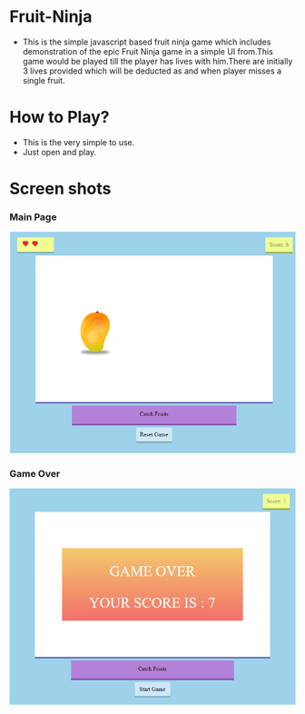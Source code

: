 # Fruit-Ninja
- This is the simple javascript based fruit ninja game which includes demonstration of the epic Fruit Ninja game in a simple UI from.This game would be played till the player has lives with him.There are initially 3 lives provided which will be deducted as and when player misses a single fruit.

# How to Play?
- This is the very simple to use.
- Just open and play.

# Screen shots

### Main Page
![Screenshot](https://github.com/DhirajAswani/Fruit-Ninja/blob/master/game%20demo.png)

### Game Over
![Screenshot](https://github.com/DhirajAswani/Fruit-Ninja/blob/master/gameover.PNG)
